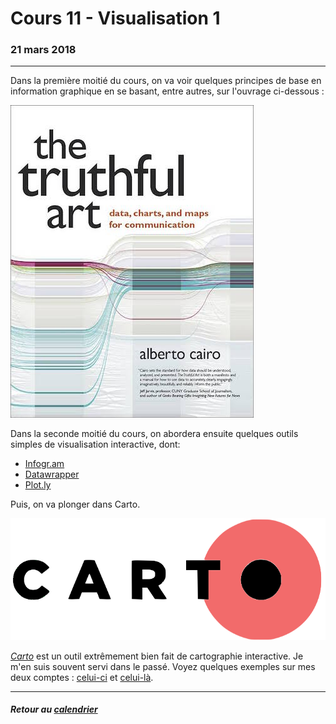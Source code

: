 # Cours 11 - Visualisation 1

### 21 mars 2018

-----

Dans la première moitié du cours, on va voir quelques principes de base en information graphique en se basant, entre autres, sur l'ouvrage ci-dessous&nbsp;:

[![](/assets/truthfulart.jpeg)](http://www.thefunctionalart.com/p/the-truthful-art-book.html)

Dans la seconde moitié du cours, on abordera ensuite quelques outils simples de visualisation interactive, dont:

- [Infogr.am](https://infogr.am)
- [Datawrapper](https://www.datawrapper.de/)
- [Plot.ly](https://plot.ly/)

Puis, on va plonger dans Carto.

![](/assets/Carto_Logo.png)

[*Carto*](https://carto.com/) est un outil extrêmement bien fait de cartographie interactive. Je m'en suis souvent servi dans le passé. Voyez quelques exemples sur mes deux comptes&nbsp;: [celui-ci](https://jhroy.carto.com) et [celui-là](https://jeanhuguesroy.carto.com).

-----

##### Retour au [calendrier](/calendrier.md)
